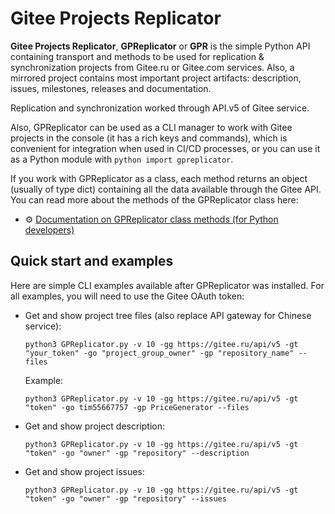 # Gitee Projects Replicator

**Gitee Projects Replicator**, **GPReplicator** or **GPR** is the simple Python API containing transport and methods to be used for replication & synchronization projects from Gitee.ru or Gitee.com services. Also, a mirrored project contains most important project artifacts: description, issues, milestones, releases and documentation.

Replication and synchronization worked through API.v5 of Gitee service.

Also, GPReplicator can be used as a CLI manager to work with Gitee projects in the console (it has a rich keys and commands), which is convenient for integration when used in CI/CD processes, or you can use it as a Python module with `python import gpreplicator`.

If you work with GPReplicator as a class, each method returns an object (usually of type dict) containing all the data available through the Gitee API. You can read more about the methods of the GPReplicator class here:
- ⚙ [Documentation on GPReplicator class methods (for Python developers)]()

## Quick start and examples

Here are simple CLI examples available after GPReplicator was installed. For all examples, you will need to use the Gitee OAuth token:

- Get and show project tree files (also replace API gateway for Chinese service):
  
  `python3 GPReplicator.py -v 10 -gg https://gitee.ru/api/v5 -gt "your_token" -go "project_group_owner" -gp "repository_name" --files`
  
  Example:
  
  `python3 GPReplicator.py -v 10 -gg https://gitee.ru/api/v5 -gt "token" -go tim55667757 -gp PriceGenerator --files`
  
- Get and show project description:
  
  `python3 GPReplicator.py -v 10 -gg https://gitee.ru/api/v5 -gt "token" -go "owner" -gp "repository" --description`
  
- Get and show project issues:
  
  `python3 GPReplicator.py -v 10 -gg https://gitee.ru/api/v5 -gt "token" -go "owner" -gp "repository" --issues`
